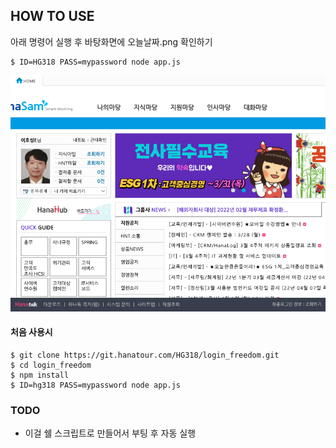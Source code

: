 ## HOW TO USE 

아래 명령어 실행 후 바탕화면에 오늘날짜.png 확인하기


```
$ ID=HG318 PASS=mypassword node app.js 
```



![ex_screenshot](./20220328_163912.png)



#### 처음 사용시 

```
$ git clone https://git.hanatour.com/HG318/login_freedom.git
$ cd login_freedom 
$ npm install 
$ ID=hg318 PASS=mypassword node app.js 
```


### TODO 
- 이걸 쉘 스크립트로 만들어서 부팅 후 자동 실행 